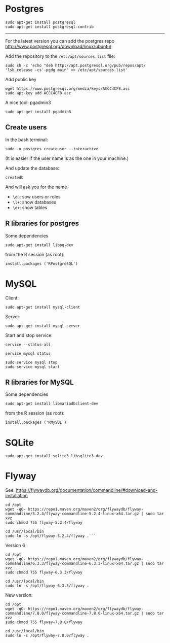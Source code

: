 Postgres
================================================================================

    sudo apt-get install postgresql
    sudo apt-get install postgresql-contrib 

--------------------------------------------------------------------------------

For the latest version you can add the postgres repo <http://www.postgresql.org/download/linux/ubuntu/>:

Add the repository to the `/etc/apt/sources.list` file:

    sudo sh -c 'echo "deb http://apt.postgresql.org/pub/repos/apt/ 'lsb_release -cs'-pgdg main" >> /etc/apt/sources.list'

Add public key

    wget https://www.postgresql.org/media/keys/ACCC4CF8.asc 
    sudo apt-key add ACCC4CF8.asc

A nice tool: pgadmin3 

    sudo apt-get install pgadmin3

Create users
-------------------------

In the bash terminal:

    sudo -u postgres createuser --interactive

(It is easier if the user name is as the one in your machine.)

And update the database:

    createdb

And will ask you for the name

- `\du`: sow users or roles
- `\l+`: show databases
- `\d+`: show tables


R libraries for postgres
-------------------------

Some dependencies

    sudo apt-get install libpq-dev
    
from the R session (as root): 

    install.packages ('RPostgreSQL')

MySQL
================================================================================

Client:

    sudo apt-get install mysql-client

Server: 

    sudo apt-get install mysql-server


Start and stop service:

    service --status-all

    service mysql status

    sudo service mysql stop
    sudo service mysql start


R libraries for MySQL
-------------------------

Some dependencies

    sudo apt-get install libmariadbclient-dev 

from the R session (as root): 

    install.packages ('RMySQL')


SQLite
================================================================================

    sudo apt-get install sqlite3 libsqlite3-dev



Flyway
================================================================================

See: <https://flywaydb.org/documentation/commandline/#download-and-installation>

```
cd /opt
wget -qO- https://repo1.maven.org/maven2/org/flywaydb/flyway-commandline/5.2.4/flyway-commandline-5.2.4-linux-x64.tar.gz | sudo tar xvz
sudo chmod 755 flyway-5.2.4/flyway

cd /usr/local/bin
sudo ln -s /opt/flyway-5.2.4/flyway .```
```

Version 6

```
cd /opt
wget -qO- https://repo1.maven.org/maven2/org/flywaydb/flyway-commandline/6.3.3/flyway-commandline-6.3.3-linux-x64.tar.gz | sudo tar xvz 
sudo chmod 755 flyway-6.3.3/flyway

cd /usr/local/bin
sudo ln -s /opt/flyway-6.3.3/flyway .
```

New version:

``` 
cd /opt
wget -qO- https://repo1.maven.org/maven2/org/flywaydb/flyway-commandline/7.8.0/flyway-commandline-7.8.0-linux-x64.tar.gz | sudo tar xvz
sudo chmod 755 flyway-7.8.0/flyway

cd /usr/local/bin
sudo ln -s /opt/flyway-7.8.0/flyway .   
```
